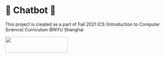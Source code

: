 # :smiling_face_with_three_hearts: Chatbot :smiling_face_with_three_hearts:

This project is created as a part of Fall 2021 ICS (Introduction to Computer Science) Curriculum @NYU Shanghai




<img src="https://user-images.githubusercontent.com/67339217/134781207-838dc8bb-dfc5-4a8e-b01e-d6a90d747a8f.jpg" width="197" height="51" />
